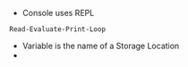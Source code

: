 - Console uses REPL
```
Read-Evaluate-Print-Loop
```
- Variable is the name of a Storage Location
- 